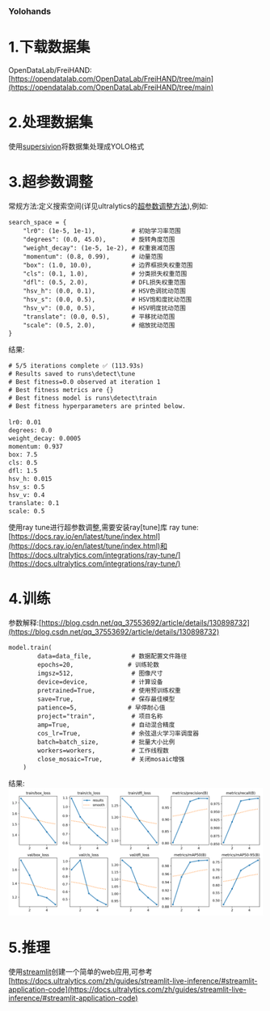 ### Yolohands
# 1.下载数据集
OpenDataLab/FreiHAND:[https://opendatalab.com/OpenDataLab/FreiHAND/tree/main](https://opendatalab.com/OpenDataLab/FreiHAND/tree/main)
# 2.处理数据集
使用[supersivion](https://supervision.roboflow.com/latest/how_to/process_datasets)将数据集处理成YOLO格式
# 3.超参数调整
常规方法:定义搜索空间(详见ultralytics的[超参数调整方法](https://docs.ultralytics.com/guides/hyperparameter-tuning/)),例如:
```
search_space = {
    "lr0": (1e-5, 1e-1),          # 初始学习率范围
    "degrees": (0.0, 45.0),       # 旋转角度范围
    "weight_decay": (1e-5, 1e-2), # 权重衰减范围
    "momentum": (0.8, 0.99),      # 动量范围
    "box": (1.0, 10.0),           # 边界框损失权重范围
    "cls": (0.1, 1.0),            # 分类损失权重范围
    "dfl": (0.5, 2.0),            # DFL损失权重范围
    "hsv_h": (0.0, 0.1),          # HSV色调扰动范围
    "hsv_s": (0.0, 0.5),          # HSV饱和度扰动范围
    "hsv_v": (0.0, 0.5),          # HSV明度扰动范围
    "translate": (0.0, 0.5),      # 平移扰动范围
    "scale": (0.5, 2.0),          # 缩放扰动范围
}
```
结果:
```
# 5/5 iterations complete ✅ (113.93s)
# Results saved to runs\detect\tune
# Best fitness=0.0 observed at iteration 1
# Best fitness metrics are {}
# Best fitness model is runs\detect\train
# Best fitness hyperparameters are printed below.

lr0: 0.01
degrees: 0.0
weight_decay: 0.0005
momentum: 0.937
box: 7.5
cls: 0.5
dfl: 1.5
hsv_h: 0.015
hsv_s: 0.5
hsv_v: 0.4
translate: 0.1
scale: 0.5
```
使用ray tune进行超参数调整,需要安装ray[tune]库
ray tune: [https://docs.ray.io/en/latest/tune/index.html](https://docs.ray.io/en/latest/tune/index.html)和
[https://docs.ultralytics.com/integrations/ray-tune/](https://docs.ultralytics.com/integrations/ray-tune/)
# 4.训练
参数解释:[https://blog.csdn.net/qq_37553692/article/details/130898732](https://blog.csdn.net/qq_37553692/article/details/130898732)
```
model.train(
        data=data_file,           # 数据配置文件路径
        epochs=20,               # 训练轮数
        imgsz=512,                # 图像尺寸
        device=device,            # 计算设备
        pretrained=True,          # 使用预训练权重
        save=True,                # 保存最佳模型
        patience=5,              # 早停耐心值
        project="train",          # 项目名称
        amp=True,                 # 自动混合精度
        cos_lr=True,              # 余弦退火学习率调度器
        batch=batch_size,         # 批量大小比例
        workers=workers,          # 工作线程数
        close_mosaic=True,        # 关闭mosaic增强
    )
```

结果:
![results.png](https://github.com/Ciall0o0/yolohands/blob/master/runs/detect/train11/results.png)
# 5.推理
使用[streamlit](https://streamlit.io/)创建一个简单的web应用,可参考[https://docs.ultralytics.com/zh/guides/streamlit-live-inference/#streamlit-application-code](https://docs.ultralytics.com/zh/guides/streamlit-live-inference/#streamlit-application-code)
